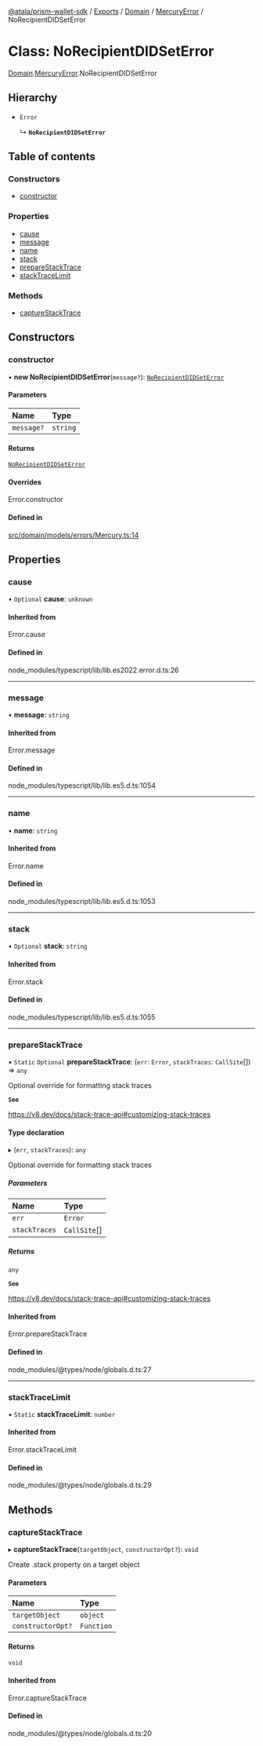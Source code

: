 [@atala/prism-wallet-sdk](../README.md) / [Exports](../modules.md) / [Domain](../modules/Domain.md) / [MercuryError](../modules/Domain.MercuryError.md) / NoRecipientDIDSetError

# Class: NoRecipientDIDSetError

[Domain](../modules/Domain.md).[MercuryError](../modules/Domain.MercuryError.md).NoRecipientDIDSetError

## Hierarchy

- `Error`

  ↳ **`NoRecipientDIDSetError`**

## Table of contents

### Constructors

- [constructor](Domain.MercuryError.NoRecipientDIDSetError.md#constructor)

### Properties

- [cause](Domain.MercuryError.NoRecipientDIDSetError.md#cause)
- [message](Domain.MercuryError.NoRecipientDIDSetError.md#message)
- [name](Domain.MercuryError.NoRecipientDIDSetError.md#name)
- [stack](Domain.MercuryError.NoRecipientDIDSetError.md#stack)
- [prepareStackTrace](Domain.MercuryError.NoRecipientDIDSetError.md#preparestacktrace)
- [stackTraceLimit](Domain.MercuryError.NoRecipientDIDSetError.md#stacktracelimit)

### Methods

- [captureStackTrace](Domain.MercuryError.NoRecipientDIDSetError.md#capturestacktrace)

## Constructors

### constructor

• **new NoRecipientDIDSetError**(`message?`): [`NoRecipientDIDSetError`](Domain.MercuryError.NoRecipientDIDSetError.md)

#### Parameters

| Name | Type |
| :------ | :------ |
| `message?` | `string` |

#### Returns

[`NoRecipientDIDSetError`](Domain.MercuryError.NoRecipientDIDSetError.md)

#### Overrides

Error.constructor

#### Defined in

[src/domain/models/errors/Mercury.ts:14](https://github.com/input-output-hk/atala-prism-wallet-sdk-ts/blob/a3fc2aa/src/domain/models/errors/Mercury.ts#L14)

## Properties

### cause

• `Optional` **cause**: `unknown`

#### Inherited from

Error.cause

#### Defined in

node_modules/typescript/lib/lib.es2022.error.d.ts:26

___

### message

• **message**: `string`

#### Inherited from

Error.message

#### Defined in

node_modules/typescript/lib/lib.es5.d.ts:1054

___

### name

• **name**: `string`

#### Inherited from

Error.name

#### Defined in

node_modules/typescript/lib/lib.es5.d.ts:1053

___

### stack

• `Optional` **stack**: `string`

#### Inherited from

Error.stack

#### Defined in

node_modules/typescript/lib/lib.es5.d.ts:1055

___

### prepareStackTrace

▪ `Static` `Optional` **prepareStackTrace**: (`err`: `Error`, `stackTraces`: `CallSite`[]) => `any`

Optional override for formatting stack traces

**`See`**

https://v8.dev/docs/stack-trace-api#customizing-stack-traces

#### Type declaration

▸ (`err`, `stackTraces`): `any`

Optional override for formatting stack traces

##### Parameters

| Name | Type |
| :------ | :------ |
| `err` | `Error` |
| `stackTraces` | `CallSite`[] |

##### Returns

`any`

**`See`**

https://v8.dev/docs/stack-trace-api#customizing-stack-traces

#### Inherited from

Error.prepareStackTrace

#### Defined in

node_modules/@types/node/globals.d.ts:27

___

### stackTraceLimit

▪ `Static` **stackTraceLimit**: `number`

#### Inherited from

Error.stackTraceLimit

#### Defined in

node_modules/@types/node/globals.d.ts:29

## Methods

### captureStackTrace

▸ **captureStackTrace**(`targetObject`, `constructorOpt?`): `void`

Create .stack property on a target object

#### Parameters

| Name | Type |
| :------ | :------ |
| `targetObject` | `object` |
| `constructorOpt?` | `Function` |

#### Returns

`void`

#### Inherited from

Error.captureStackTrace

#### Defined in

node_modules/@types/node/globals.d.ts:20
